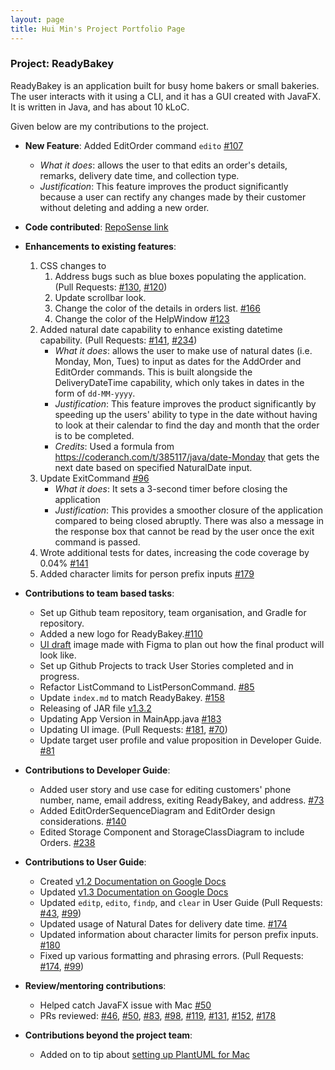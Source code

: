 ```yaml
---
layout: page
title: Hui Min's Project Portfolio Page
---
```


### Project: ReadyBakey

ReadyBakey is an application built for busy home bakers or small bakeries.
The user interacts with it using a CLI, and it has a GUI created with JavaFX. It is written in Java, and has about 10 kLoC.

Given below are my contributions to the project.

* **New Feature**: Added EditOrder command `edito` [\#107](https://github.com/AY2122S2-CS2103-F09-4/tp/pull/107)
  * _What it does_: allows the user to that edits an order's details, remarks, delivery date time, and collection type.
  * _Justification_: This feature improves the product significantly because a user can rectify any changes made by 
    their customer without deleting and adding a new order. 
  
* **Code contributed**: [RepoSense link](https://nus-cs2103-ay2122s2.github.io/tp-dashboard/?search=punnyhuimin&breakdown=true&sort=groupTitle&sortWithin=title&since=2022-02-18&timeframe=commit&mergegroup=&groupSelect=groupByRepos&checkedFileTypes=docs~functional-code~test-code~other&tabOpen=true&tabType=authorship&tabAuthor=punnyhuimin&tabRepo=AY2122S2-CS2103-F09-4%2Ftp%5Bmaster%5D&authorshipIsMergeGroup=false&authorshipFileTypes=docs~functional-code~test-code&authorshipIsBinaryFileTypeChecked=false)

* **Enhancements to existing features**:
  1. CSS changes to 
     1. Address bugs such as blue boxes populating the application. (Pull Requests: [\#130](https://github.com/AY2122S2-CS2103-F09-4/tp/pull/130), 
        [\#120](https://github.com/AY2122S2-CS2103-F09-4/tp/pull/120))
     2. Update scrollbar look.
     3. Change the color of the details in orders list. [\#166](https://github.com/AY2122S2-CS2103-F09-4/tp/pull/166)
     4. Change the color of the HelpWindow [\#123](https://github.com/AY2122S2-CS2103-F09-4/tp/pull/123)
  2. Added natural date capability to enhance existing datetime capability. (Pull Requests: [\#141](https://github.com/AY2122S2-CS2103-F09-4/tp/pull/141),
     [\#234](https://github.com/AY2122S2-CS2103-F09-4/tp/pull/234))
     * _What it does_: allows the user to make use of natural dates (i.e. Monday, Mon, Tues) to input as dates for the
       AddOrder and EditOrder commands. This is built alongside the DeliveryDateTime capability, which only takes in
       dates in the form of `dd-MM-yyyy`.
     * _Justification_: This feature improves the product significantly by speeding up the users' ability to type in the
       date without having to look at their calendar to find the day and month that the order is to be completed.
     * _Credits_: Used a formula from https://coderanch.com/t/385117/java/date-Monday that gets the next date based 
       on specified NaturalDate input.
  3. Update ExitCommand [\#96](https://github.com/AY2122S2-CS2103-F09-4/tp/pull/96)
     * _What it does_: It sets a 3-second timer before closing the application
     * _Justification_: This provides a smoother closure of the application compared to being closed abruptly. There 
       was also a message in the response box that cannot be read by the user once the exit command is passed. 
  4. Wrote additional tests for dates, increasing the code coverage by 0.04% [\#141](https://github.com/AY2122S2-CS2103-F09-4/tp/pull/141)
  5. Added character limits for person prefix inputs [\#179](https://github.com/AY2122S2-CS2103-F09-4/tp/pull/179)

* **Contributions to team based tasks**:
  * Set up Github team repository, team organisation, and Gradle for repository.
  * Added a new logo for ReadyBakey.[\#110](https://github.com/AY2122S2-CS2103-F09-4/tp/pull/110) 
  * [UI draft](https://www.figma.com/file/g10mAn5vFDXQXABQPh9U9M/ReadyBakey-UI-mockup?node-id=0%3A1) image made with 
    Figma to plan out how the final product will look like.
  * Set up Github Projects to track User Stories completed and in progress.
  * Refactor ListCommand to ListPersonCommand. [\#85](https://github.com/AY2122S2-CS2103-F09-4/tp/pull/85)
  * Update `index.md` to match ReadyBakey. [\#158](https://github.com/AY2122S2-CS2103-F09-4/tp/pull/158)
  * Releasing of JAR file [v1.3.2](https://github.com/AY2122S2-CS2103-F09-4/tp/releases/tag/v1.3.2)
  * Updating App Version in MainApp.java [\#183](https://github.com/AY2122S2-CS2103-F09-4/tp/pull/183)
  * Updating UI image. (Pull Requests: [\#181](https://github.com/AY2122S2-CS2103-F09-4/tp/pull/181), 
    [\#70](https://github.com/AY2122S2-CS2103-F09-4/tp/pull/70))
  * Update target user profile and value proposition in Developer Guide. 
    [\#81](https://github.com/AY2122S2-CS2103-F09-4/tp/pull/81/files)

* **Contributions to Developer Guide**:
  * Added user story and use case for editing customers' phone number, name, email address, exiting ReadyBakey, and 
    address. [\#73](https://github.com/AY2122S2-CS2103-F09-4/tp/pull/73/files)
  * Added EditOrderSequenceDiagram and EditOrder design considerations. [\#140](https://github.com/AY2122S2-CS2103-F09-4/tp/pull/140)
  * Edited Storage Component and StorageClassDiagram to include Orders. [\#238](https://github.com/AY2122S2-CS2103-F09-4/tp/pull/238)

* **Contributions to User Guide**:
  * Created [v1.2 Documentation on Google Docs](https://docs.google.com/document/d/1XVM0yKcbUT28I7p_NQd5p5lgvAUocCPFuJ3BB7s63lk/edit#heading=h.mvpxa98zj810)
  * Updated [v1.3 Documentation on Google Docs](https://docs.google.com/document/d/1tTXY-lm5M15URXhf_RbOpxJCVG8-GQD86Q2zDqTp1tM/edit)
  * Updated `editp`, `edito`, `findp`, and `clear` in User Guide (Pull Requests: [\#43](https://github.com/AY2122S2-CS2103-F09-4/tp/pull/43),
    [\#99](https://github.com/AY2122S2-CS2103-F09-4/tp/pull/99))
  * Updated usage of Natural Dates for delivery date time. [\#174](https://github.com/AY2122S2-CS2103-F09-4/tp/pull/174)
  * Updated information about character limits for person prefix inputs. [\#180](https://github.com/AY2122S2-CS2103-F09-4/tp/pull/180)
  * Fixed up various formatting and phrasing errors. (Pull Requests: [\#174](https://github.com/AY2122S2-CS2103-F09-4/tp/pull/174),
    [\#99](https://github.com/AY2122S2-CS2103-F09-4/tp/pull/99))

* **Review/mentoring contributions**:
  * Helped catch JavaFX issue with Mac [\#50](https://github.com/AY2122S2-CS2103-F09-4/tp/pull/50#discussion_r815455829)
  * PRs reviewed:
    [\#46](https://github.com/AY2122S2-CS2103-F09-4/tp/pull/46#discussion_r814508758),
    [\#50](https://github.com/AY2122S2-CS2103-F09-4/tp/pull/50#discussion_r815458156),
    [\#83](https://github.com/AY2122S2-CS2103-F09-4/tp/pull/83#discussion_r820242099),
    [\#98](https://github.com/AY2122S2-CS2103-F09-4/tp/pull/98#discussion_r825582867),
    [\#119](https://github.com/AY2122S2-CS2103-F09-4/tp/pull/119#discussion_r830622022),
    [\#131](https://github.com/AY2122S2-CS2103-F09-4/tp/pull/131#discussion_r832902592),
    [\#152](https://github.com/AY2122S2-CS2103-F09-4/tp/pull/152#discussion_r838490864),
    [\#178](https://github.com/AY2122S2-CS2103-F09-4/tp/pull/178#discussion_r839780713)

* **Contributions beyond the project team**:
  * Added on to tip about [setting up PlantUML for Mac](https://github.com/nus-cs2103-AY2122S2/forum/issues/232)
